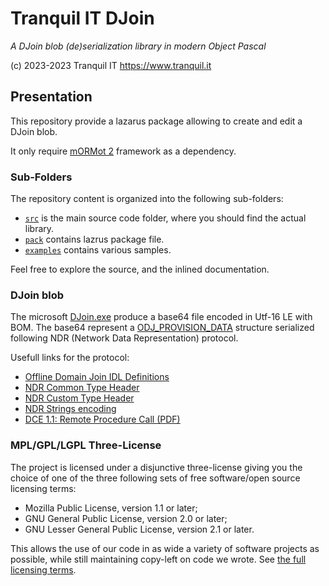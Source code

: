 # Tranquil IT DJoin

*A DJoin blob (de)serialization library in modern Object Pascal*

(c) 2023-2023 Tranquil IT https://www.tranquil.it


## Presentation

This repository provide a lazarus package allowing to create and edit a DJoin blob.

It only require [mORMot 2](https://github.com/synopse/mORMot2/) framework as a dependency.

### Sub-Folders

The repository content is organized into the following sub-folders:

- [`src`](src) is the main source code folder, where you should find the actual library.
- [`pack`](pack) contains lazrus package file.
- [`examples`](examples) contains various samples.

Feel free to explore the source, and the inlined documentation.

### DJoin blob

The microsoft [DJoin.exe](https://learn.microsoft.com/en-us/previous-versions/windows/it-pro/windows-server-2012-r2-and-2012/ff793312(v=ws.11)) produce a base64 file encoded in Utf-16 LE with BOM.
The base64 represent a [ODJ_PROVISION_DATA](https://learn.microsoft.com/en-us/windows/win32/netmgmt/odj-odj_provision_data) structure serialized following NDR (Network Data Representation) protocol. 

Usefull links for the protocol:
- [Offline Domain Join IDL Definitions](https://learn.microsoft.com/en-us/windows/win32/netmgmt/odj-idl)
- [NDR Common Type Header](https://learn.microsoft.com/en-us/openspecs/windows_protocols/ms-rpce/6d75d40e-e2d2-4420-b9e9-8508a726a9ae)
- [NDR Custom Type Header](https://learn.microsoft.com/en-us/openspecs/windows_protocols/ms-rpce/63949ba8-bc88-4c0c-9377-23f14b197827)
- [NDR Strings encoding](https://learn.microsoft.com/en-us/openspecs/windows_protocols/ms-rpce/ed96db0d-830e-42ed-a36b-af589a1c33fd)
- [DCE 1.1: Remote Procedure Call (PDF)](https://pubs.opengroup.org/onlinepubs/9629399/toc.pdf)

### MPL/GPL/LGPL Three-License

The project is licensed under a disjunctive three-license giving you the choice of one of the three following sets of free software/open source licensing terms:
- Mozilla Public License, version 1.1 or later;
- GNU General Public License, version 2.0 or later;
- GNU Lesser General Public License, version 2.1 or later.

This allows the use of our code in as wide a variety of software projects as possible, while still maintaining copy-left on code we wrote.
See [the full licensing terms](LICENCE.md).